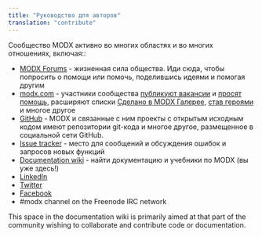 ```yaml
---
title: "Руководство для авторов"
translation: "contribute"
---
```


Сообщество MODX активно во многих областях и во многих отношениях, включая::

- [MODX Forums](http://modxcms.com/forums/) - жизненная сила общества. Иди сюда, чтобы попросить о помощи или помочь, поделившись идеями и помогая другим
- [modx.com](http://modx.com/) - участники сообщества [публикуют вакансии](http://modx.com/services/jobs/) и [просят помощь](http://modx.com/services/help-wanted/), расширяют списки [Сделано в MODX Галерее](http://modx.com/learn/gallery/), [став героями](http://modx.com/community/wall-of-fame/) и многое другое
- [GitHub](https://github.com/modxcms/) - MODX и связанные с ним проекты с открытым исходным кодом имеют репозитории git-кода и многое другое, размещенное в социальной сети GitHub.
- [Issue tracker](http://bugs.modx.com/) - место для сообщений и обсуждения ошибок и запросов новых функций
- [Documentation wiki](http://rtfm.modx.com/) - найти документацию и учебники по MODX (вы уже здесь!)
- [LinkedIn](http://www.linkedin.com/groups?gid=697477)
- [Twitter](http://twitter.com/#!/modxcms)
- [Facebook](http://www.facebook.com/modxcms)
- \#modx channel on the Freenode IRC network

This space in the documentation wiki is primarily aimed at that part of the community wishing to collaborate and contribute code or documentation.